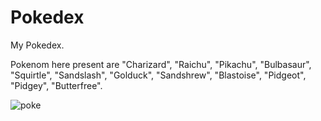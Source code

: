 # Pokedex
My Pokedex.

Pokenom here present are "Charizard", "Raichu", "Pikachu", "Bulbasaur", "Squirtle", "Sandslash", "Golduck", "Sandshrew", "Blastoise", "Pidgeot", "Pidgey", "Butterfree".

![poke](https://user-images.githubusercontent.com/52824782/71489916-231ec280-284e-11ea-99b0-b9faffb90f5a.gif)
